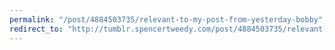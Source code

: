 ```yaml
---
permalink: "/post/4884503735/relevant-to-my-post-from-yesterday-bobby"
redirect_to: "http://tumblr.spencertweedy.com/post/4884503735/relevant-to-my-post-from-yesterday-bobby"
---
```

